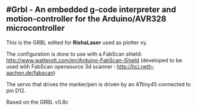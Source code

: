 #Grbl - An embedded g-code interpreter and motion-controller for the Arduino/AVR328 microcontroller
------------

This is the GRBL edited for **RishaLaser** used as plotter xy.

The configuration is done to use with a FabScan shield: 
http://www.watterott.com/en/Arduino-FabScan-Shield 
(developed to be used with FabScan opensource 3d scanner : http://hci.rwth-aachen.de/fabscan)

The servo that drives the marker/pen is driven by an ATtiny45 connected to pin D12.

Based on the GRBL v0.8c
